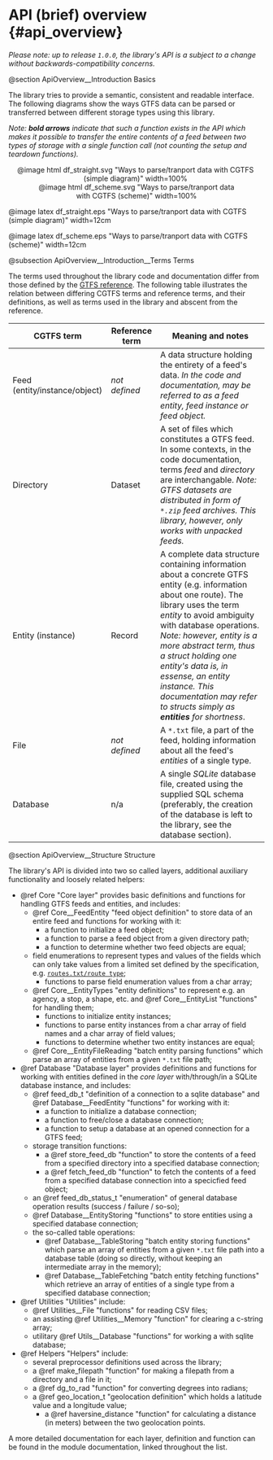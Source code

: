 # API (brief) overview {#api_overview}

*Please note: up to release `1.0.0`, the library's API is a subject to a change without backwards-compatibility concerns.*

@section ApiOverview__Introduction Basics

The library tries to provide a semantic, consistent and readable interface. The following diagrams show the ways GTFS data can be parsed or transferred between different storage types using this library.

_Note: **bold arrows** indicate that such a function exists in the API which makes it possible to transfer the entire contents of a feed between two types of storage with a single function call (not counting the setup and teardown functions)._

<div style="text-align: center;">
<div style="display: inline-block; width: 100%; max-width: 500px; padding-right: 5%;">
@image html df_straight.svg "Ways to parse/tranport data with CGTFS (simple diagram)" width=100%
</div>
<div style="display: inline-block; width: 100%; max-width: 400px;">
@image html df_scheme.svg "Ways to parse/tranport data with CGTFS (scheme)" width=100%
</div>
</div>

@image latex df_straight.eps "Ways to parse/tranport data with CGTFS (simple diagram)" width=12cm

@image latex df_scheme.eps "Ways to parse/tranport data with CGTFS (scheme)" width=12cm


@subsection ApiOverview__Introduction__Terms Terms

The terms used throughout the library code and documentation differ from those defined by the [GTFS reference](https://developers.google.com/transit/gtfs/reference/#term-definitions). The following table illustrates the relation between differing CGTFS terms and reference terms, and their definitions, as well as terms used in the library and abscent from the reference.

| CGTFS term | Reference term | Meaning and notes |
| ---------- | -------------- | ----------------- |
| Feed (entity/instance/object) | *not defined* | A data structure holding the entirety of a feed's data. *In the code and documentation, may be referred to as a feed entity, feed instance or feed object.* |
| Directory | Dataset | A set of files which constitutes a GTFS feed. In some contexts, in the code documentation, terms *feed* and *directory* are interchangable. *Note: GTFS datasets are distributed in form of `*.zip` feed archives. This library, however, only works with unpacked feeds.* |
| Entity (instance) | Record | A complete data structure containing information about a concrete GTFS entity (e.g. information about one route). The library uses the term *entity* to avoid ambiguity with database operations. _Note: however, *entity* is a more abstract term, thus a struct holding one entity's data is, in essense, an entity instance. This documentation may refer to structs simply as **entities** for shortness_. |
| File | *not defined* | A `*.txt` file, a part of the feed, holding information about all the feed's *entities* of a single type. |
| Database | n/a | A single *SQLite* database file, created using the supplied SQL schema (preferably, the creation of the database is left to the library, see the database section). |

@section ApiOverview__Structure Structure

The library's API is divided into two so called layers, additional auxiliary functionality and loosely related helpers: 

  - @ref Core "Core layer" provides basic definitions and functions for handling GTFS feeds and entities, and includes:
    - @ref Core__FeedEntity "feed object definition" to store data of an entire feed and functions for working with it:
      - a function to initialize a feed object;
      - a function to parse a feed object from a given directory path;
      - a function to determine whether two feed objects are equal;
    - field enumerations to represent types and values of the fields which can only take values from a limited set defined by the specification, e.g. [`routes.txt/route type`](https://developers.google.com/transit/gtfs/reference/#routestxt);
      - functions to parse field enumeration values from a char array;
    - @ref Core__EntityTypes "entity definitions" to represent e.g. an agency, a stop, a shape, etc. and @ref Core__EntityList "functions" for handling them;
      - functions to initialize entity instances;
      - functions to parse entity instances from a char array of field names and a char array of field values;
      - functions to determine whether two entity instances are equal;
    - @ref Core__EntityFileReading "batch entity parsing functions" which parse an array of entities from a given `*.txt` file path;
  - @ref Database "Database layer" provides definitions and functions for working with entities defined in the *core layer* with/through/in a SQLite database instance, and includes:
    - @ref feed_db_t "definition of a connection to a sqlite database" and @ref Database__FeedEntity "functions" for working with it:
      - a function to initialize a database connection;
      - a function to free/close a database connection;
      - a function to setup a database at an opened connection for a GTFS feed;
    - storage transition functions:
      - a @ref store_feed_db "function" to store the contents of a feed from a specified directory into a specified database connection;
      - a @ref fetch_feed_db "function" to fetch the contents of a feed from a specified database connection into a specicfied feed object;
    - an @ref feed_db_status_t "enumeration" of general database operation results (success / failure / so-so);
    - @ref Database__EntityStoring "functions" to store entities using a specified database connection;
    - the so-called table operations:
      - @ref Database__TableStoring "batch entity storing functions" which parse an array of entities from a given `*.txt` file path into a database table (doing so directly, without keeping an intermediate array in the memory);
      - @ref Database__TableFetching "batch entity fetching functions" which retrieve an array of entities of a single type from a specified database connection;
  - @ref Utilities "Utilities" include:
    - @ref Utilities__File "functions" for reading CSV files;
    - an assisting @ref Utilities__Memory "function" for clearing a c-string array;
    - utilitary @ref Utils__Database "functions" for working a with sqlite database;
  - @ref Helpers "Helpers" include:
    - several preprocessor definitions used across the library;
    - a @ref make_filepath "function" for making a filepath from a directory and a file in it;
    - a @ref dg_to_rad "function" for converting degrees into radians;
    - a @ref geo_location_t "geolocation definition" which holds a latitude value and a longitude value;
      - a @ref haversine_distance "function" for calculating a distance (in meters) between the two geolocation points.

A more detailed documentation for each layer, definition and function can be found in the module documentation, linked throughout the list.

